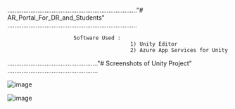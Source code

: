 ........................................................................."# AR_Portal_For_DR_and_Students" .........................................................................

                         Software Used :
                                           1) Unity Editor
                                           2) Azure App Services for Unity

..................................................."# Screenshots of Unity Project" ...................................................


![image](https://github.com/sanket9006/MishMash-Online-Hackathon-AR_Portal_For_Dr_and_Students/blob/master/Assets/Prefabs/1.PNG)

![image](https://github.com/sanket9006/MishMash-Online-Hackathon-AR_Portal_For_Dr_and_Students/blob/master/Assets/Prefabs/2.PNG)

